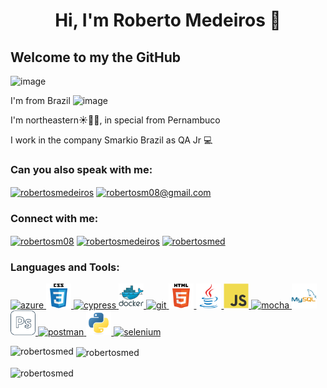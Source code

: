 <h1 align="center">Hi, I'm Roberto Medeiros 👋</h1>

<h2 align="left">Welcome to my the GitHub</h2>

![image](https://user-images.githubusercontent.com/54160327/111918964-4abb0580-8a66-11eb-9f43-c06463941b53.png)


I'm from Brazil ![image](https://user-images.githubusercontent.com/54160327/111919801-8f48a000-8a6a-11eb-9ed7-bd780a7f636d.png)

I'm northeastern☀️🌴🌊, in special from Pernambuco 

I work in the company Smarkio Brazil as QA Jr 💻

<h3 align="left">Can you also speak with me: </h3>
  <a href="https://whats.link/robertomedeiros" target="blank"><img align="center" src="https://cdn.jsdelivr.net/npm/simple-icons@3.0.1/icons/whatsapp.svg" alt="robertosmedeiros" height="30" width="40" /></a>
  <a href="mailto:robertosm08@gmail.com" target="blank"><img align="center" src="https://cdn.jsdelivr.net/npm/simple-icons@3.0.1/icons/gmail.svg" alt="robertosm08@gmail.com" height="30" width="40" /></a>

<h3 align="left">Connect with me:</h3>
<p align="left">
<a href="https://twitter.com/robertosm08" target="blank"><img align="center" src="https://cdn.jsdelivr.net/npm/simple-icons@3.0.1/icons/twitter.svg" alt="robertosm08" height="30" width="40" /></a>
<a href="https://linkedin.com/in/robertosmedeiros" target="blank"><img align="center" src="https://cdn.jsdelivr.net/npm/simple-icons@3.0.1/icons/linkedin.svg" alt="robertosmedeiros" height="30" width="40" /></a>
<a href="https://instagram.com/robertosmed" target="blank"><img align="center" src="https://cdn.jsdelivr.net/npm/simple-icons@3.0.1/icons/instagram.svg" alt="robertosmed" height="30" width="40" /></a>
</p>

<h3 align="left">Languages and Tools:</h3>
<p align="left"> <a href="https://azure.microsoft.com/en-in/" target="_blank"> <img src="https://www.vectorlogo.zone/logos/microsoft_azure/microsoft_azure-icon.svg" alt="azure" width="40" height="40"/> </a> <a href="https://www.w3schools.com/css/" target="_blank"> <img src="https://raw.githubusercontent.com/devicons/devicon/master/icons/css3/css3-original-wordmark.svg" alt="css3" width="40" height="40"/> </a> <a href="https://www.cypress.io" target="_blank"> <img src="https://raw.githubusercontent.com/simple-icons/simple-icons/6e46ec1fc23b60c8fd0d2f2ff46db82e16dbd75f/icons/cypress.svg" alt="cypress" width="40" height="40"/> </a> <a href="https://www.docker.com/" target="_blank"> <img src="https://raw.githubusercontent.com/devicons/devicon/master/icons/docker/docker-original-wordmark.svg" alt="docker" width="40" height="40"/> </a> <a href="https://git-scm.com/" target="_blank"> <img src="https://www.vectorlogo.zone/logos/git-scm/git-scm-icon.svg" alt="git" width="40" height="40"/> </a> <a href="https://www.w3.org/html/" target="_blank"> <img src="https://raw.githubusercontent.com/devicons/devicon/master/icons/html5/html5-original-wordmark.svg" alt="html5" width="40" height="40"/> </a> <a href="https://www.java.com" target="_blank"> <img src="https://raw.githubusercontent.com/devicons/devicon/master/icons/java/java-original.svg" alt="java" width="40" height="40"/> </a> <a href="https://developer.mozilla.org/en-US/docs/Web/JavaScript" target="_blank"> <img src="https://raw.githubusercontent.com/devicons/devicon/master/icons/javascript/javascript-original.svg" alt="javascript" width="40" height="40"/> </a> <a href="https://mochajs.org" target="_blank"> <img src="https://www.vectorlogo.zone/logos/mochajs/mochajs-icon.svg" alt="mocha" width="40" height="40"/> </a> <a href="https://www.mysql.com/" target="_blank"> <img src="https://raw.githubusercontent.com/devicons/devicon/master/icons/mysql/mysql-original-wordmark.svg" alt="mysql" width="40" height="40"/> </a> <a href="https://www.photoshop.com/en" target="_blank"> <img src="https://raw.githubusercontent.com/devicons/devicon/master/icons/photoshop/photoshop-line.svg" alt="photoshop" width="40" height="40"/> </a> <a href="https://postman.com" target="_blank"> <img src="https://www.vectorlogo.zone/logos/getpostman/getpostman-icon.svg" alt="postman" width="40" height="40"/> </a> <a href="https://www.python.org" target="_blank"> <img src="https://raw.githubusercontent.com/devicons/devicon/master/icons/python/python-original.svg" alt="python" width="40" height="40"/> </a> <a href="https://www.selenium.dev" target="_blank"> <img src="https://raw.githubusercontent.com/detain/svg-logos/780f25886640cef088af994181646db2f6b1a3f8/svg/selenium-logo.svg" alt="selenium" width="40" height="40"/> </a>  </p>

<p><img align="left" src="https://github-readme-stats.vercel.app/api/top-langs?username=robertosmed&show_icons=true&locale=en&layout=compact" alt="robertosmed" /></p>

<p>&nbsp;<img align="center" src="https://github-readme-stats.vercel.app/api?username=robertosmed&show_icons=true&locale=en" alt="robertosmed" /></p>

<p><img align="center" src="https://github-readme-streak-stats.herokuapp.com/?user=robertosmed&" alt="robertosmed" /></p>

